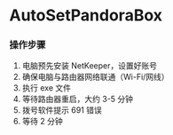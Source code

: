 # AutoSetPandoraBox
### 操作步骤

1. 电脑预先安装 NetKeeper，设置好账号
2. 确保电脑与路由器网络联通（Wi-Fi/网线）
3. 执行 exe 文件
4. 等待路由器重启，大约 3-5 分钟
5. 拨号软件提示 691 错误
6. 等待 2 分钟

